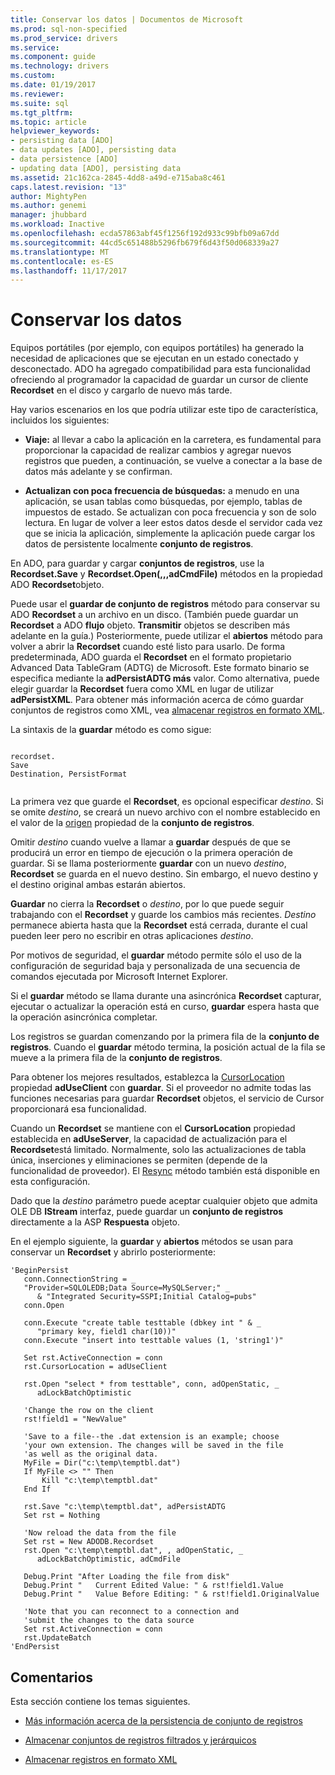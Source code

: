```yaml
---
title: Conservar los datos | Documentos de Microsoft
ms.prod: sql-non-specified
ms.prod_service: drivers
ms.service: 
ms.component: guide
ms.technology: drivers
ms.custom: 
ms.date: 01/19/2017
ms.reviewer: 
ms.suite: sql
ms.tgt_pltfrm: 
ms.topic: article
helpviewer_keywords:
- persisting data [ADO]
- data updates [ADO], persisting data
- data persistence [ADO]
- updating data [ADO], persisting data
ms.assetid: 21c162ca-2845-4dd8-a49d-e715aba8c461
caps.latest.revision: "13"
author: MightyPen
ms.author: genemi
manager: jhubbard
ms.workload: Inactive
ms.openlocfilehash: ecda57863abf45f1256f192d933c99bfb09a67dd
ms.sourcegitcommit: 44cd5c651488b5296fb679f6d43f50d068339a27
ms.translationtype: MT
ms.contentlocale: es-ES
ms.lasthandoff: 11/17/2017
---
```

# <a name="persisting-data"></a>Conservar los datos
Equipos portátiles (por ejemplo, con equipos portátiles) ha generado la necesidad de aplicaciones que se ejecutan en un estado conectado y desconectado. ADO ha agregado compatibilidad para esta funcionalidad ofreciendo al programador la capacidad de guardar un cursor de cliente **Recordset** en el disco y cargarlo de nuevo más tarde.  
  
 Hay varios escenarios en los que podría utilizar este tipo de característica, incluidos los siguientes:  
  
-   **Viaje:** al llevar a cabo la aplicación en la carretera, es fundamental para proporcionar la capacidad de realizar cambios y agregar nuevos registros que pueden, a continuación, se vuelve a conectar a la base de datos más adelante y se confirman.  
  
-   **Actualizan con poca frecuencia de búsquedas:** a menudo en una aplicación, se usan tablas como búsquedas, por ejemplo, tablas de impuestos de estado. Se actualizan con poca frecuencia y son de solo lectura. En lugar de volver a leer estos datos desde el servidor cada vez que se inicia la aplicación, simplemente la aplicación puede cargar los datos de persistente localmente **conjunto de registros**.  
  
 En ADO, para guardar y cargar **conjuntos de registros**, use la **Recordset.Save** y **Recordset.Open(,,,adCmdFile)** métodos en la propiedad ADO **Recordset**objeto.  
  
 Puede usar el **guardar de conjunto de registros** método para conservar su ADO **Recordset** a un archivo en un disco. (También puede guardar un **Recordset** a ADO **flujo** objeto. **Transmitir** objetos se describen más adelante en la guía.) Posteriormente, puede utilizar el **abiertos** método para volver a abrir la **Recordset** cuando esté listo para usarlo. De forma predeterminada, ADO guarda el **Recordset** en el formato propietario Advanced Data TableGram (ADTG) de Microsoft. Este formato binario se especifica mediante la **adPersistADTG más** valor. Como alternativa, puede elegir guardar la **Recordset** fuera como XML en lugar de utilizar **adPersistXML**. Para obtener más información acerca de cómo guardar conjuntos de registros como XML, vea [almacenar registros en formato XML](../../../ado/guide/data/persisting-records-in-xml-format.md).  
  
 La sintaxis de la **guardar** método es como sigue:  
  
```  
  
recordset.  
Save  
Destination, PersistFormat  
  
```  
  
 La primera vez que guarde el **Recordset**, es opcional especificar *destino*. Si se omite *destino*, se creará un nuevo archivo con el nombre establecido en el valor de la [origen](../../../ado/reference/ado-api/source-property-ado-recordset.md) propiedad de la **conjunto de registros**.  
  
 Omitir *destino* cuando vuelve a llamar a **guardar** después de que se producirá un error en tiempo de ejecución o la primera operación de guardar. Si se llama posteriormente **guardar** con un nuevo *destino*, **Recordset** se guarda en el nuevo destino. Sin embargo, el nuevo destino y el destino original ambas estarán abiertos.  
  
 **Guardar** no cierra la **Recordset** o *destino*, por lo que puede seguir trabajando con el **Recordset** y guarde los cambios más recientes. *Destino* permanece abierta hasta que la **Recordset** está cerrada, durante el cual pueden leer pero no escribir en otras aplicaciones *destino*.  
  
 Por motivos de seguridad, el **guardar** método permite sólo el uso de la configuración de seguridad baja y personalizada de una secuencia de comandos ejecutada por Microsoft Internet Explorer.  
  
 Si el **guardar** método se llama durante una asincrónica **Recordset** capturar, ejecutar o actualizar la operación está en curso, **guardar** espera hasta que la operación asincrónica completar.  
  
 Los registros se guardan comenzando por la primera fila de la **conjunto de registros**. Cuando el **guardar** método termina, la posición actual de la fila se mueve a la primera fila de la **conjunto de registros**.  
  
 Para obtener los mejores resultados, establezca la [CursorLocation](../../../ado/reference/ado-api/cursorlocation-property-ado.md) propiedad **adUseClient** con **guardar**. Si el proveedor no admite todas las funciones necesarias para guardar **Recordset** objetos, el servicio de Cursor proporcionará esa funcionalidad.  
  
 Cuando un **Recordset** se mantiene con el **CursorLocation** propiedad establecida en **adUseServer**, la capacidad de actualización para el **Recordset**está limitado. Normalmente, solo las actualizaciones de tabla única, inserciones y eliminaciones se permiten (depende de la funcionalidad de proveedor). El [Resync](../../../ado/reference/ado-api/resync-method.md) método también está disponible en esta configuración.  
  
 Dado que la *destino* parámetro puede aceptar cualquier objeto que admita OLE DB **IStream** interfaz, puede guardar un **conjunto de registros** directamente a la ASP  **Respuesta** objeto.  
  
 En el ejemplo siguiente, la **guardar** y **abiertos** métodos se usan para conservar un **Recordset** y abrirlo posteriormente:  
  
```  
'BeginPersist  
   conn.ConnectionString = _  
   "Provider=SQLOLEDB;Data Source=MySQLServer;" _  
      & "Integrated Security=SSPI;Initial Catalog=pubs"  
   conn.Open  
  
   conn.Execute "create table testtable (dbkey int " & _  
      "primary key, field1 char(10))"  
   conn.Execute "insert into testtable values (1, 'string1')"  
  
   Set rst.ActiveConnection = conn  
   rst.CursorLocation = adUseClient  
  
   rst.Open "select * from testtable", conn, adOpenStatic, _  
      adLockBatchOptimistic  
  
   'Change the row on the client  
   rst!field1 = "NewValue"  
  
   'Save to a file--the .dat extension is an example; choose  
   'your own extension. The changes will be saved in the file  
   'as well as the original data.  
   MyFile = Dir("c:\temp\temptbl.dat")  
   If MyFile <> "" Then  
       Kill "c:\temp\temptbl.dat"  
   End If  
  
   rst.Save "c:\temp\temptbl.dat", adPersistADTG  
   Set rst = Nothing  
  
   'Now reload the data from the file  
   Set rst = New ADODB.Recordset  
   rst.Open "c:\temp\temptbl.dat", , adOpenStatic, _  
      adLockBatchOptimistic, adCmdFile  
  
   Debug.Print "After Loading the file from disk"  
   Debug.Print "   Current Edited Value: " & rst!field1.Value  
   Debug.Print "   Value Before Editing: " & rst!field1.OriginalValue  
  
   'Note that you can reconnect to a connection and  
   'submit the changes to the data source  
   Set rst.ActiveConnection = conn  
   rst.UpdateBatch  
'EndPersist  
```  
  
## <a name="remarks"></a>Comentarios  
 Esta sección contiene los temas siguientes.  
  
-   [Más información acerca de la persistencia de conjunto de registros](../../../ado/guide/data/more-about-recordset-persistence.md)  
  
-   [Almacenar conjuntos de registros filtrados y jerárquicos](../../../ado/guide/data/persisting-filtered-and-hierarchical-recordsets.md)  
  
-   [Almacenar registros en formato XML](../../../ado/guide/data/persisting-records-in-xml-format.md)
